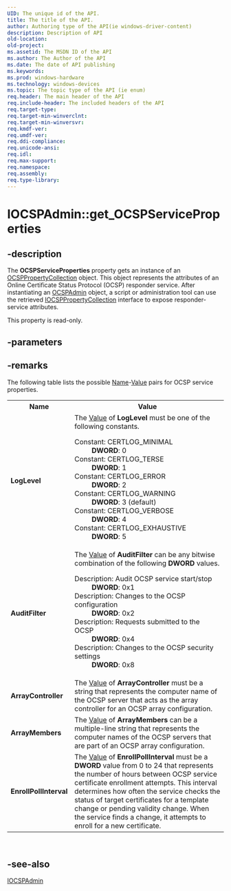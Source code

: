 ```yaml
---
UID: The unique id of the API.
title: The title of the API.
author: Authoring type of the API(ie windows-driver-content)
description: Description of API
old-location: 
old-project: 
ms.assetid: The MSDN ID of the API
ms.author: The Author of the API
ms.date: The date of API publishing
ms.keywords: 
ms.prod: windows-hardware
ms.technology: windows-devices
ms.topic: The topic type of the API (ie enum)
req.header: The main header of the API
req.include-header: The included headers of the API
req.target-type: 
req.target-min-winverclnt: 
req.target-min-winversvr: 
req.kmdf-ver: 
req.umdf-ver: 
req.ddi-compliance: 
req.unicode-ansi: 
req.idl: 
req.max-support: 
req.namespace: 
req.assembly: 
req.type-library: 
---
```


# IOCSPAdmin::get_OCSPServiceProperties


## -description


The <b>OCSPServiceProperties</b> property gets  an instance of an <a href="https://msdn.microsoft.com/8c700357-0cb4-4780-9ff1-ac57c46f9183">OCSPPropertyCollection</a> object. This object represents the attributes of an Online Certificate Status Protocol (OCSP) responder service. After instantiating an <a href="https://msdn.microsoft.com/cf76e934-07a2-46de-b2cf-7f6d3e274d71">OCSPAdmin</a> object, a script or administration tool can use the retrieved <a href="https://msdn.microsoft.com/8c700357-0cb4-4780-9ff1-ac57c46f9183">IOCSPPropertyCollection</a> interface  to expose responder-service attributes.

This property is read-only.


## -parameters


## -remarks



The following table lists the possible <a href="https://msdn.microsoft.com/library/windows/hardware/hh971602">Name</a>-<a href="https://msdn.microsoft.com/library/windows/hardware/dn923306">Value</a> pairs for OCSP service properties.

<table>
<tr>
<th>Name</th>
<th>Value</th>
</tr>
<tr>
<td><b>LogLevel</b></td>
<td>
The <a href="https://msdn.microsoft.com/library/windows/hardware/dn923306">Value</a> of <b>LogLevel</b> must be one of the following constants.



<dl>
<dt><a id="Constant__CERTLOG_MINIMAL"></a><a id="constant__certlog_minimal"></a><a id="CONSTANT__CERTLOG_MINIMAL"></a>Constant: CERTLOG_MINIMAL</dt>
<dd>
<b>DWORD</b>: 0

</dd>
<dt><a id="Constant__CERTLOG_TERSE"></a><a id="constant__certlog_terse"></a><a id="CONSTANT__CERTLOG_TERSE"></a>Constant: CERTLOG_TERSE</dt>
<dd>
<b>DWORD</b>: 1

</dd>
<dt><a id="Constant__CERTLOG_ERROR"></a><a id="constant__certlog_error"></a><a id="CONSTANT__CERTLOG_ERROR"></a>Constant: CERTLOG_ERROR</dt>
<dd>
<b>DWORD</b>: 2

</dd>
<dt><a id="Constant__CERTLOG_WARNING"></a><a id="constant__certlog_warning"></a><a id="CONSTANT__CERTLOG_WARNING"></a>Constant: CERTLOG_WARNING</dt>
<dd>
<b>DWORD</b>: 3 (default)

</dd>
<dt><a id="Constant__CERTLOG_VERBOSE"></a><a id="constant__certlog_verbose"></a><a id="CONSTANT__CERTLOG_VERBOSE"></a>Constant: CERTLOG_VERBOSE</dt>
<dd>
<b>DWORD</b>: 4

</dd>
<dt><a id="Constant__CERTLOG_EXHAUSTIVE"></a><a id="constant__certlog_exhaustive"></a><a id="CONSTANT__CERTLOG_EXHAUSTIVE"></a>Constant: CERTLOG_EXHAUSTIVE</dt>
<dd>
<b>DWORD</b>: 5

</dd>
</dl>
</td>
</tr>
<tr>
<td><b>AuditFilter</b></td>
<td>
The <a href="https://msdn.microsoft.com/library/windows/hardware/dn923306">Value</a> of <b>AuditFilter</b> can be any bitwise combination of the following <b>DWORD</b> values.



<dl>
<dt><a id="Description__Audit_OCSP_service_start_stop"></a><a id="description__audit_ocsp_service_start_stop"></a><a id="DESCRIPTION__AUDIT_OCSP_SERVICE_START_STOP"></a>Description: Audit OCSP service start/stop</dt>
<dd>
<b>DWORD</b>: 0x1

</dd>
<dt><a id="Description__Changes_to_the_OCSP_configuration"></a><a id="description__changes_to_the_ocsp_configuration"></a><a id="DESCRIPTION__CHANGES_TO_THE_OCSP_CONFIGURATION"></a>Description: Changes to the OCSP configuration</dt>
<dd>
<b>DWORD</b>: 0x2

</dd>
<dt><a id="Description__Requests_submitted_to_the_OCSP"></a><a id="description__requests_submitted_to_the_ocsp"></a><a id="DESCRIPTION__REQUESTS_SUBMITTED_TO_THE_OCSP"></a>Description: Requests submitted to the OCSP</dt>
<dd>
<b>DWORD</b>: 0x4

</dd>
<dt><a id="Description__Changes_to_the_OCSP_security_settings"></a><a id="description__changes_to_the_ocsp_security_settings"></a><a id="DESCRIPTION__CHANGES_TO_THE_OCSP_SECURITY_SETTINGS"></a>Description: Changes to the OCSP security settings</dt>
<dd>
<b>DWORD</b>: 0x8

</dd>
</dl>
</td>
</tr>
<tr>
<td><b>ArrayController</b></td>
<td>
The <a href="https://msdn.microsoft.com/library/windows/hardware/dn923306">Value</a> of <b>ArrayController</b> must be a string that represents the computer name of the OCSP server that acts as the array controller for an OCSP array configuration.

</td>
</tr>
<tr>
<td><b>ArrayMembers</b></td>
<td>
The <a href="https://msdn.microsoft.com/library/windows/hardware/dn923306">Value</a> of <b>ArrayMembers</b> can be a multiple-line string that represents the computer names of the OCSP servers that are part of an OCSP array configuration.

</td>
</tr>
<tr>
<td><b>EnrollPollInterval</b></td>
<td>
The <a href="https://msdn.microsoft.com/library/windows/hardware/dn923306">Value</a> of <b>EnrollPollInterval</b> must be a <b>DWORD</b> value from 0 to 24 that represents the number of hours between OCSP service certificate enrollment attempts. This interval determines how often the service checks the status of target certificates for a template change or pending validity change. When the service finds a change, it attempts to enroll for a new certificate.

</td>
</tr>
</table>
 




## -see-also




<a href="https://msdn.microsoft.com/cf76e934-07a2-46de-b2cf-7f6d3e274d71">IOCSPAdmin</a>
 

 

